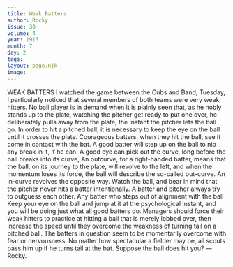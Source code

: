 ```yaml
---
title: Weak Batters
author: Rocky
issue: 30
volume: 4
year: 1913
month: 7
day: 2
tags:
layout: page.njk
image:
---
```

WEAK BATTERS    I watched the game between the Cubs and Band, Tuesday, I particularly noticed that several members of both teams were very weak hitters. No ball player is in demand when it is plainly seen that, as he nobly stands up to the plate, watching the pitcher get ready to put one over, he deliberately pulls away from the plate, the instant the pitcher lets the ball go. In order to hit a pitched ball, it is necessary to keep the eye on the ball until it crosses the plate. Courageous batters, when they hit the ball, see it come in contact with the bat. A good batter will step up on the ball to nip any break in it, if he can. A good eye can pick out the curve, long before the ball breaks into its curve, An outcurve, for a right-handed batter, means that the ball, on its journey to the plate, will revolve to the left, and when the momentum loses its force, the ball will describe the so-called out-curve. An in-curve revolves the opposite way. Watch the ball, and bear in mind that the pitcher never hits a batter intentionally. A batter and pitcher always try to outguess each other. Any batter who steps out of alignment with the ball Keep your eye on the ball and jump at it at the psychological instant, and you will be doing just what all good batters do. Managers should force their weak hitters to practice at hitting a ball that is merely lobbed over, then increase the speed until they overcome the weakness of turning tail on a pitched ball. The batters in question seem to be momentarily overcome with fear or nervousness. No matter how spectacular a fielder may be, all scouts pass him up if he turns tail at the bat. Suppose the ball does hit you? —Rocky. 
